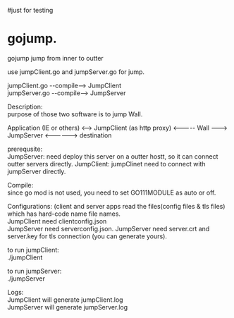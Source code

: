 
#just for testing
# gojump. 
gojump jump from inner to outter

use jumpClient.go and jumpServer.go for jump.

jumpClient.go --compile--> JumpClient  
jumpServer.go --compile--> JumpServer  

Description:   
  purpose of those two software is to jump Wall.

Application (IE or others) <--> JumpClient (as http proxy) <----- Wall ---> JumpServer <------> destination

prerequsite:   
  JumpServer: need deploy this server on a outter hostt, so it can connect outter servers directly.
  JumpClient: jumpClinet need to connect with jumpServer directly.
     
Compile:   
  since go mod is not used, you need to set GO111MODULE as auto or off.
     
  
Configurations: (client and server apps read the files(config files & tls files) which has hard-code name file names.  
  JumpClient need clientconfig.json   
  JumpServer need serverconfig.json. 
  JumpServer need server.crt and server.key for tls connection (you can generate yours). 

  to run jumpClient:  
  ./jumpClient  

  to run jumpServer:  
  ./jumpServer  

Logs:  
  JumpClient will generate jumpClient.log  
  JumpServer will generate jumpServer.log  



